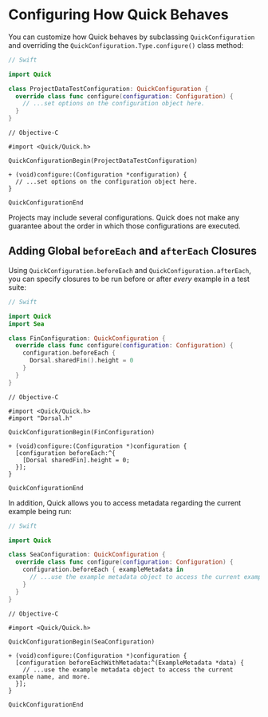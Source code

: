 # Configuring How Quick Behaves

You can customize how Quick behaves by subclassing `QuickConfiguration` and
overriding the `QuickConfiguration.Type.configure()` class method:

```swift
// Swift

import Quick

class ProjectDataTestConfiguration: QuickConfiguration {
  override class func configure(configuration: Configuration) {
    // ...set options on the configuration object here.
  }
}
```

```objc
// Objective-C

#import <Quick/Quick.h>

QuickConfigurationBegin(ProjectDataTestConfiguration)

+ (void)configure:(Configuration *configuration) {
  // ...set options on the configuration object here.
}

QuickConfigurationEnd
```

Projects may include several configurations. Quick does not make any
guarantee about the order in which those configurations are executed.

## Adding Global `beforeEach` and `afterEach` Closures

Using `QuickConfiguration.beforeEach` and `QuickConfiguration.afterEach`, you
can specify closures to be run before or after *every* example in a test suite:

```swift
// Swift

import Quick
import Sea

class FinConfiguration: QuickConfiguration {
  override class func configure(configuration: Configuration) {
    configuration.beforeEach {
      Dorsal.sharedFin().height = 0
    }
  }
}
```

```objc
// Objective-C

#import <Quick/Quick.h>
#import "Dorsal.h"

QuickConfigurationBegin(FinConfiguration)

+ (void)configure:(Configuration *)configuration {
  [configuration beforeEach:^{
    [Dorsal sharedFin].height = 0;
  }];
}

QuickConfigurationEnd
```

In addition, Quick allows you to access metadata regarding the current
example being run:

```swift
// Swift

import Quick

class SeaConfiguration: QuickConfiguration {
  override class func configure(configuration: Configuration) {
    configuration.beforeEach { exampleMetadata in
      // ...use the example metadata object to access the current example name, and more.
    }
  }
}
```

```objc
// Objective-C

#import <Quick/Quick.h>

QuickConfigurationBegin(SeaConfiguration)

+ (void)configure:(Configuration *)configuration {
  [configuration beforeEachWithMetadata:^(ExampleMetadata *data) {
    // ...use the example metadata object to access the current example name, and more.
  }];
}

QuickConfigurationEnd
```

